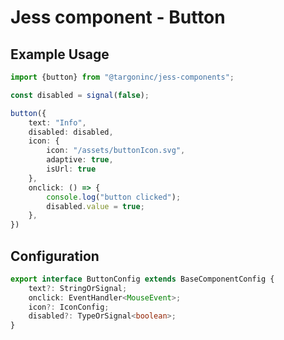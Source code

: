 # Jess component - Button

## Example Usage

```typescript
import {button} from "@targoninc/jess-components";

const disabled = signal(false);

button({
    text: "Info",
    disabled: disabled,
    icon: {
        icon: "/assets/buttonIcon.svg",
        adaptive: true,
        isUrl: true
    },
    onclick: () => {
        console.log("button clicked");
        disabled.value = true;
    },
})
```

## Configuration

```typescript
export interface ButtonConfig extends BaseComponentConfig {
    text?: StringOrSignal;
    onclick: EventHandler<MouseEvent>;
    icon?: IconConfig;
    disabled?: TypeOrSignal<boolean>;
}
```